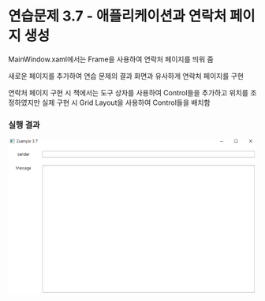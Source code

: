 # 연습문제 3.7 - 애플리케이션과 연락처 페이지 생성

MainWindow.xaml에서는 Frame을 사용하여 연락처 페이지를 띄워 줌

새로운 페이지를 추가하여 연습 문제의 결과 화면과 유사하게 연락처 페이지를 구현

연락처 페이지 구현 시 책에서는 도구 상자를 사용하여 Control들을 추가하고 위치를 조정하였지만 실제 구현 시 Grid Layout을 사용하여 Control들을 배치함



### 실행 결과



![image-20210517163042625](README.assets/image-20210517163042625.png)